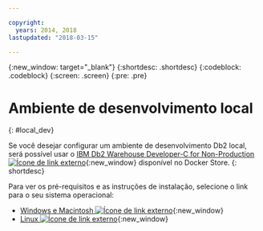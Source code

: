 ```yaml
---

copyright:
  years: 2014, 2018
lastupdated: "2018-03-15"

---
```


<!-- Attribute definitions --> 
{:new_window: target="_blank"}
{:shortdesc: .shortdesc}
{:codeblock: .codeblock}
{:screen: .screen}
{:pre: .pre}

# Ambiente de desenvolvimento local
{: #local_dev}

Se você desejar configurar um ambiente de desenvolvimento Db2 local, será possível usar o [IBM Db2 Warehouse Developer-C for Non-Production ![Ícone de link externo](../../icons/launch-glyph.svg "Ícone de link externo")](https://store.docker.com/images/ibm-db2-warehouse-dev){:new_window} disponível no Docker Store.
{: shortdesc}

Para ver os pré-requisitos e as instruções de instalação, selecione o link para o seu sistema operacional: 

- [Windows e Macintosh ![Ícone de link externo](../../icons/launch-glyph.svg "Ícone de link externo")](https://www.ibm.com/support/knowledgecenter/en/SS6NHC/com.ibm.swg.im.dashdb.doc/admin/local_prereqs-Winmac_using_Linux.html){:new_window}
- [Linux ![Ícone de link externo](../../icons/launch-glyph.svg "Ícone de link externo")](https://www.ibm.com/support/knowledgecenter/en/SS6NHC/com.ibm.swg.im.dashdb.doc/admin/local_prereqs-Linux.html){:new_window}
